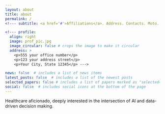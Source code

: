 ```yaml
---
layout: about
title: about
permalink: /
<!--- subtitle: <a href='#'>Affiliations</a>. Address. Contacts. Moto. Etc.--->

<!--- profile:
  align: right
  image: prof_pic.jpg
  image_circular: false # crops the image to make it circular
  address: >
    <p>555 your office number</p>
    <p>123 your address street</p>
    <p>Your City, State 12345</p> --->

news: false  # includes a list of news items
latest_posts: false  # includes a list of the newest posts
selected_papers: false # includes a list of papers marked as "selected={true}"
social: false  # includes social icons at the bottom of the page
---
```


Healthcare aficionado, deeply interested in the intersection of AI and data-driven decision making.
